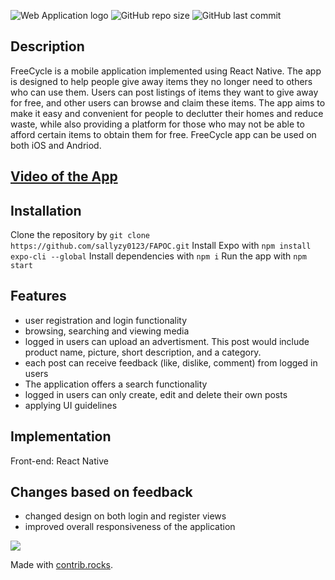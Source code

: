 

![Web Application logo](https://github.com/sallyzy0123/FAPOC/blob/main/assets/Screenshot%202023-03-12%20at%2022.20.14.png "Logo Title Text")
![GitHub repo size](https://img.shields.io/github/repo-size/sallyzy0123/FAPOC?style=for-the-badge)
![GitHub last commit](https://img.shields.io/github/last-commit/sallyzy0123/FAPOC?style=for-the-badge)

## Description
FreeCycle is a mobile application implemented using React Native. The app is designed to help people give away items they no longer need to others who can use them. Users can post listings of items they want to give away for free, and other users can browse and claim these items. The app aims to make it easy and convenient for people to declutter their homes and reduce waste, while also providing a platform for those who may not be able to afford certain items to obtain them for free. FreeCycle app can be used on both iOS and Andriod.

## [Video of the App](https://users.metropolia.fi/~laurenth/FreeCycle/FreeCycle.html)

## Installation
Clone the repository by `git clone https://github.com/sallyzy0123/FAPOC.git`
Install Expo with `npm install expo-cli --global`
Install dependencies with `npm i`
Run the app with `npm start`

## Features

- user registration and login functionality
- browsing, searching and viewing media
- logged in users can upload an advertisment. This post would include product name, picture, short description, and a category. 
- each post can receive feedback (like, dislike, comment) from logged in users
- The application offers a search functionality 
- logged in users can only create, edit and delete their own posts
- applying UI guidelines

## Implementation
Front-end: React Native

## Changes based on feedback
- changed design on both login and register views
- improved overall responsiveness of the application

<a href="https://github.com/laurenthat/FreeCycle/graphs/contributors">
  <img src="https://contrib.rocks/image?repo=laurenthat/FreeCycle" />
</a>

Made with [contrib.rocks](https://contrib.rocks).
